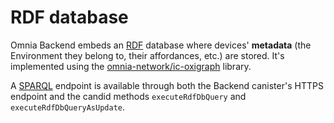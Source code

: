 # RDF database
Omnia Backend embeds an [RDF](https://www.w3.org/TR/rdf11-concepts/) database where devices' **metadata** (the Environment they belong to, their affordances, etc.) are stored. It's implemented using the [omnia-network/ic-oxigraph](https://github.com/omnia-network/ic-oxigraph) library.

A [SPARQL](https://www.w3.org/TR/sparql11-overview/) endpoint is available through both the Backend canister's HTTPS endpoint and the candid methods `executeRdfDbQuery` and `executeRdfDbQueryAsUpdate`.